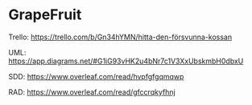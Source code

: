 # GrapeFruit

Trello: https://trello.com/b/Gn34hYMN/hitta-den-försvunna-kossan

UML: https://app.diagrams.net/#G1iG93vHK2u4bNr7c1V3XxUbskmbH0dbxU

SDD: https://www.overleaf.com/read/hvpfgfgqmqwp

RAD: https://www.overleaf.com/read/gfccrqkyfhnj
